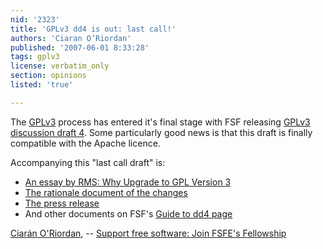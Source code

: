 ```yaml
---
nid: '2323'
title: 'GPLv3 dd4 is out: last call!'
authors: 'Ciaran O’Riordan'
published: '2007-06-01 8:33:28'
tags: gplv3
license: verbatim_only
section: opinions
listed: 'true'

---
```

  The [GPLv3](http://fsfeurope.org/projects/gplv3/) process  has entered it's final stage with FSF  releasing [GPLv3  discussion draft 4](http://gplv3.fsf.org/comments/gplv3-draft-4.html).  Some particularly good news is that this draft  is finally compatible with the Apache licence.

  Accompanying this "last call draft" is:


* [An essay by RMS: Why    Upgrade to GPL Version 3](http://gplv3.fsf.org/rms-why.html)
* [The    rationale document of the changes](http://gplv3.fsf.org/gpl3-dd4-rationale.pdf)
* [The press    release](http://www.fsf.org/news/gpl3dd4-released)
* And other documents on  FSF's [Guide to  dd4 page](http://gplv3.fsf.org/gpl3-dd4-guide.html)

[Ciarán O'Riordan](http://ciaran.compsoc.com/),  -- [Support free software: Join FSFE's    Fellowship](http://fsfe.org/join)

